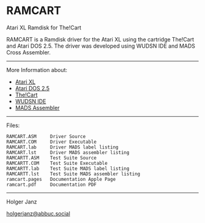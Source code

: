 # RAMCART
Atari XL Ramdisk for The!Cart

RAMCART is a Ramdisk driver for the Atari XL using the cartridge The!Cart and Atari DOS 2.5. The driver was developed using WUDSN IDE and MADS Cross Assembler.

---

More Information about:

- [Atari XL](https://en.wikipedia.org/wiki/Atari_8-bit_family)
- [Atari DOS 2.5](https://en.wikipedia.org/wiki/Atari_DOS#2.5)
- [The!Cart](http://www.mega-hz.de/Angebote/THE!CART/THE!CART_EN.htm)
- [WUDSN IDE](http://www.wudsn.com/index.php/ide)
- [MADS Assembler](http://mads.atari8.info/mads_eng.html)

---

Files:

    RAMCART.ASM     Driver Source
    RAMCART.COM     Driver Executable 
    RAMCART.lab     Driver MADS label listing
    RAMCART.lst     Driver MADS assembler listing 
    RAMCARTT.ASM    Test Suite Source
    RAMCARTT.COM    Test Suite Executable
    RAMCARTT.lab    Test Suite MADS label listing
    RAMCARTT.lst    Test Suite MADS assembler listing
    ramcart.pages   Documentation Apple Page 
    ramcart.pdf     Documentation PDF

---

Holger Janz

<holgerjanz@abbuc.social>



